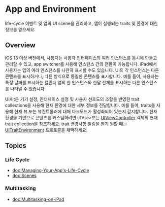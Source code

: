 # App and Environment

life-cycle 이벤트 및 앱의 UI scene을 관리하고, 앱이 실행되는 traits 및 환경에 대한 정보를 얻으세요.

## Overview

iOS 13 이상 버전에서, 사용자는 사용자 인터페이스의 여러 인스턴스를 동시에 만들고 관리할 수 있고, app switcher를 사용해 인스턴스 간의 전환이 가능합니다. iPad에서 사용자는 앱의 여러 인스턴스를 나란히 표시할 수도 있습니다. UI의 각 인스턴스는 다른 콘텐츠를 표시하거나, 다른 방식으로 동일한 콘텐츠를 표시합니다. 예를 들어, 사용자는  특정 날짜를 표시하는 캘린더 앱의 한 인스턴스와 한달 전체를 표시하는 다른 인스턴스를 나타낼 수 있습니다.

UIKit은 기기 설정, 인터페이스 설정 및 사용자 선호도의 조합을 반영한 trait collections을 사용해 현재 환경에 대한 세부 정보를 전달합니다. 예를 들어, traits를 사용해 현재 뷰 또는 뷰컨트롤러에 대해 다크모드가 활성화되어 있는지 감지합니다. 현재 환경을 기반으로 콘텐츠를 커스텀하려면 ``UIView`` 또는 [UIViewController](https://developer.apple.com/documentation/uikit/uiviewcontroller) 객체의 현재 trait collection을 참조하세요. trait 변경사항 알림을 받기 원할 때는 [UITraitEnvironment](https://developer.apple.com/documentation/uikit/uitraitenvironment) 프로토콜을 채택하세요.

## Topics

### Life Cycle

- <doc:Managing-Your-App's-Life-Cycle>
- <doc:Scenes>

### Multitasking

- <doc:Multitasking-on-iPad>
